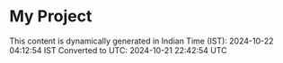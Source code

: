 # My Project

This content is dynamically generated in Indian Time (IST): 2024-10-22 04:12:54 IST
Converted to UTC: 2024-10-21 22:42:54 UTC
